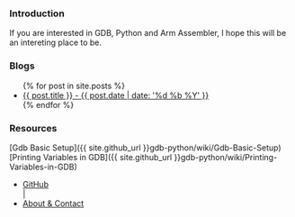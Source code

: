 ---
---
### Introduction

If you are interested in GDB, Python and Arm Assembler, I hope this will be an intereting place to be.

### Blogs 

<ul>
  {% for post in site.posts %}
  <li>
      <a href="{{ post.url }}">{{ post.title }} - {{ post.date | date: '%d %b %Y' }}</a>
  </li>
 {% endfor %}
</ul>

### Resources
[Gdb Basic Setup]({{ site.github_url }}gdb-python/wiki/Gdb-Basic-Setup)
[Printing Variables in GDB]({{ site.github_url }}gdb-python/wiki/Printing-Variables-in-GDB)

<nav>
  <ul>
    <li><a href="{{ site.github_url }}">GitHub</a></li> |
    <li><a href="{{ site.url }}/about">About & Contact</a></li>
  </ul>
</nav>
